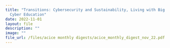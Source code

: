 ```yaml
---
title: "Transitions: Cybersecurity and Sustainability, Living with Big Tech and
  Cyber Education"
date: 2022-11-01
layout: file
description: ""
image: ""
file_url: /files/acice monthly digests/acice_monthly_digest_nov_22.pdf
---
```

